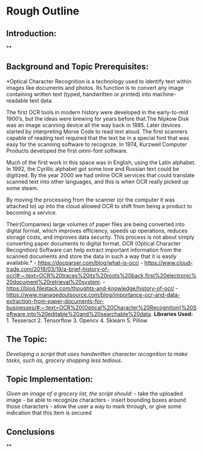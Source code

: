 # Rough Outline #

## Introduction: ##
  **

## Background and Topic Prerequisites: ##
  *Optical Character Recognition is a technology used to identify text within images like documents and photos. Its function is to convert any image containing written text (typed, handwritten or printed) into machine-readable text data.

  The first OCR tools in modern history were developed in the early-to-mid 1900’s, but the ideas were brewing for years before that.The Nipkow Disk was an image scanning device all the way back in 1885. Later devices started by interpreting Morse Code to read text aloud. The first scanners capable of reading text required that the text be in a special font that was easy for the scanning software to recognize. In 1974, Kurzweil Computer Products developed the first omni-font software.

  Much of the first work in this space was in English, using the Latin alphabet. In 1992, the Cyrillic alphabet got some love and Russian text could be digitized.
  By the year 2000 we had online OCR services that could translate scanned text into other languages, and this is when OCR really picked up some steam.

  By moving the processing from the scanner (or the computer it was attached to) up into the cloud allowed OCR to shift from being a product to becoming a service.

  Their(Companies) large volumes of paper files are being converted into digital format, which improves efficiency, speeds up operations, reduces storage costs, and improves data security. This process is not about simply converting paper documents to digital format. OCR (Optical Character Recognition) Software can help extract important information from the scanned documents and store the data in such a way that it is easily available.*
    - https://docparser.com/blog/what-is-ocr/
    - https://www.cloud-trade.com/2019/03/19/a-brief-history-of-ocr/#:~:text=OCR%20traces%20its%20roots%20back,first%20electronic%20document%20retrieval%20system.
    - https://blog.filestack.com/thoughts-and-knowledge/history-of-ocr/
    - https://www.managedoutsource.com/blog/importance-ocr-and-data-extraction-from-paper-documents-for-businesses/#:~:text=OCR%20(Optical%20Character%20Recognition)%20Software,into%20editable%20and%20searchable%20data.
  **Libraries Used:**
    1. Tesseract
    2. Tensorflow
    3. Opencv
    4. Sklearn
    5. Pillow

## The Topic: ##
  *Developing a script that uses handwritten character recognition to make tasks, such as, grocery shopping less tedious.*

## Topic Implementation: ##
  *Given an image of a grocery list, the script should:*
    - take the uploaded image
    - be able to recognize characters
    - insert bounding boxes around those characters
    - allow the user a way to mark through, or give some indication that this item is secured

## Conclusions ##
  **
